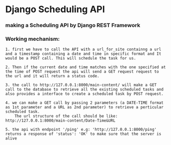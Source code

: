 # Django Scheduling API

### making a Scheduling API by Django REST Framework

### Working mechanism:
    1. first we have to call the API with a url_for_site containng a url and a timestamp containing a date and time in specific format and It would be a POST call. This will schedule the task for us.

    2. Then if the current date and time matches with the one specified at the time of POST request the api will send a GET request request to the url and it will return a status code.

    3. the call to http://127.0.0.1:8000/main-content/ will make a GET call to the database to retrieve all the existing scheduled tasks and also provides a interface to create a scheduled task by POST request.
    
    4. we can make a GET call by passing 2 parameters (a DATE-TIME format as 1st parameter and a URL as 2nd parameter) to retrieve a perticular scheduled task.
        The url structure of the call should be like: http://127.0.0.1:8000/main-content/Date-Time&URL 
    
    5. the api with endpoint '/ping' e.g: 'http://127.0.0.1:8000/ping' returns a response of 'status': 'OK' to make sure that the server is alive
